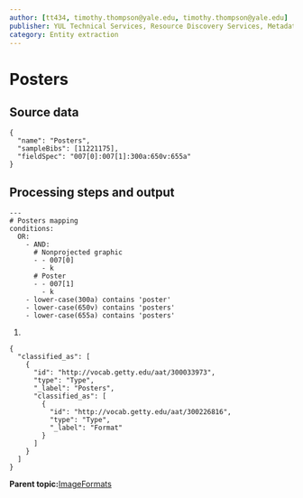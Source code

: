 ```yaml
---
author: [tt434, timothy.thompson@yale.edu, timothy.thompson@yale.edu]
publisher: YUL Technical Services, Resource Discovery Services, Metadata Services Unit
category: Entity extraction
---
```


# Posters

## Source data

```
{
  "name": "Posters",
  "sampleBibs": [11221175],
  "fieldSpec": "007[0]:007[1]:300a:650v:655a"
}
```

## Processing steps and output

```
---
# Posters mapping
conditions:
  OR:
    - AND:    
      # Nonprojected graphic
      - - 007[0]
        - k
      # Poster
      - - 007[1]
        - k
    - lower-case(300a) contains 'poster'
    - lower-case(650v) contains 'posters'
    - lower-case(655a) contains 'posters'
```

1.  
```
{
  "classified_as": [
    {
      "id": "http://vocab.getty.edu/aat/300033973",
      "type": "Type",
      "_label": "Posters",
      "classified_as": [
        {
          "id": "http://vocab.getty.edu/aat/300226816",
          "type": "Type",
          "_label": "Format"
        }
      ]
    }
  ]    		
}
```

**Parent topic:**[ImageFormats](../../concepts/supertypes/imageformats.md)

